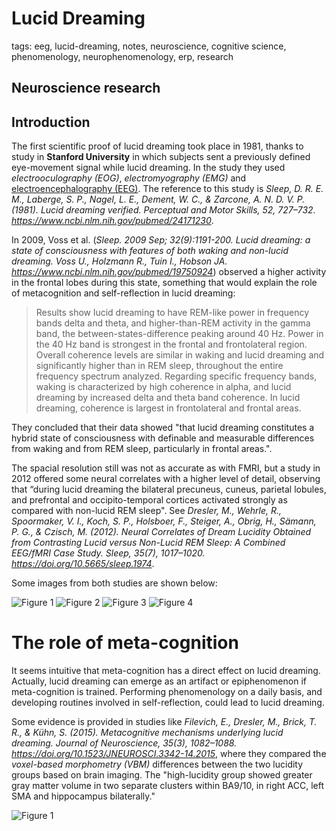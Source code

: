 
# Lucid Dreaming

tags: eeg, lucid-dreaming, notes, neuroscience, cognitive science, phenomenology, neurophenomenology, erp, research

## Neuroscience research

## Introduction

The first scientific proof of lucid dreaming took place in 1981, thanks to study in **Stanford University** in which subjects sent a previously defined eye-movement signal while lucid dreaming. In the study they used *electrooculography (EOG)*, *electromyography (EMG)* and [electroencephalography (EEG)](eeg-notes.md). The reference to this study is <cite>Sleep, D. R. E. M., Laberge, S. P., Nagel, L. E., Dement, W. C., & Zarcone, A. N. D. V. P. (1981). Lucid dreaming verified. Perceptual and Motor Skills, 52, 727–732. https://www.ncbi.nlm.nih.gov/pubmed/24171230</cite>.

In 2009, Voss et al. (<cite>Sleep. 2009 Sep; 32(9):1191-200. Lucid dreaming: a state of consciousness with features of both waking and non-lucid dreaming. Voss U., Holzmann R., Tuin I., Hobson JA. https://www.ncbi.nlm.nih.gov/pubmed/19750924</cite>) observed a higher activity in the frontal lobes during this state, something that would explain the role of metacognition and self-reflection in lucid dreaming: 

> Results show lucid dreaming to have REM-like power in frequency bands delta and theta, and higher-than-REM activity in the gamma band, the between-states-difference peaking around 40 Hz. Power in the 40 Hz band is strongest in the frontal and frontolateral region. Overall coherence levels are similar in waking and lucid dreaming and significantly higher than in REM sleep, throughout the entire frequency spectrum analyzed. Regarding specific frequency bands, waking is characterized by high coherence in alpha, and lucid dreaming by increased delta and theta band coherence. In lucid dreaming, coherence is largest in frontolateral and frontal areas.

They concluded that their data showed "that lucid dreaming constitutes a hybrid state of consciousness with definable and measurable differences from waking and from REM sleep, particularly in frontal areas.".

The spacial resolution still was not as accurate as with FMRI, but a study in 2012 offered some neural correlates with a higher level of detail, observing that “during lucid dreaming the bilateral precuneus, cuneus, parietal lobules, and prefrontal and occipito-temporal cortices activated strongly as compared with non-lucid REM sleep". See <cite>Dresler, M., Wehrle, R., Spoormaker, V. I., Koch, S. P., Holsboer, F., Steiger, A., Obrig, H., Sämann, P. G., & Czisch, M. (2012). Neural Correlates of Dream Lucidity Obtained from Contrasting Lucid versus Non-Lucid REM Sleep: A Combined EEG/fMRI Case Study. Sleep, 35(7), 1017–1020. https://doi.org/10.5665/sleep.1974</cite>.

Some images from both studies are shown below:

![Figure 1](../../../../images/aasm.32.9.1191d.jpg) ![Figure 2](../../../../images/aasm.32.9.1191a.jpg) ![Figure 3](../../../../images/aasm.32.9.1191c.jpg) ![Figure 4](../../../../images/aasm.35.7.1017a.jpg)

# The role of meta-cognition

It seems intuitive that meta-cognition has a direct effect on lucid dreaming. Actually, lucid dreaming can emerge as an artifact or epiphenomenon if meta-cognition is trained. Performing phenomenology on a daily basis, and developing routines involved in self-reflection, could lead to lucid dreaming.

Some evidence is provided in studies like <cite>Filevich, E., Dresler, M., Brick, T. R., & Kühn, S. (2015). Metacognitive mechanisms underlying lucid dreaming. Journal of Neuroscience, 35(3), 1082–1088. https://doi.org/10.1523/JNEUROSCI.3342-14.2015</cite>, where they compared the *voxel-based morphometry (VBM)* differences between the two lucidity groups based on brain imaging. The "high-lucidity group showed greater gray matter volume in two separate clusters within BA9/10, in right ACC, left SMA and hippocampus bilaterally." 

![Figure 1](../../../../images/zns9991567060002.jpg) 